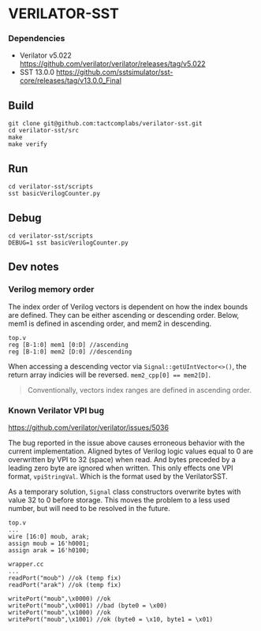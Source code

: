 # VERILATOR-SST

### Dependencies

- Verilator v5.022 https://github.com/verilator/verilator/releases/tag/v5.022
- SST 13.0.0 https://github.com/sstsimulator/sst-core/releases/tag/v13.0.0_Final

## Build
```
git clone git@github.com:tactcomplabs/verilator-sst.git
cd verilator-sst/src
make
make verify
```

## Run
```
cd verilator-sst/scripts
sst basicVerilogCounter.py
```

## Debug
```
cd verilator-sst/scripts
DEBUG=1 sst basicVerilogCounter.py
```

## Dev notes

### Verilog memory order

The index order of Verilog vectors is dependent on how the index bounds are defined. They can be either ascending or descending order. Below, mem1 is defined in ascending order, and mem2 in descending. 

```
top.v
reg [B-1:0] mem1 [0:D] //ascending
reg [B-1:0] mem2 [D:0] //descending
```

When accessing a descending vector via `Signal::getUIntVector<>()`, the return array indicies will be reversed. `mem2_cpp[0] == mem2[D]`. 

> Conventionally, vectors index ranges are defined in ascending order.

### Known Verilator VPI bug

https://github.com/verilator/verilator/issues/5036

The bug reported in the issue above causes erroneous behavior with the current implementation. Aligned bytes of Verilog logic values equal to 0 are overwritten by VPI to 32 (space) when read. And bytes preceded by a leading zero byte are ignored when written. This only effects one VPI format, `vpiStringVal`. Which is the format used by the VerilatorSST. 

As a temporary solution, `Signal` class constructors overwrite bytes with value 32 to 0 before storage. This moves the problem to a less used number, but will need to be resolved in the future. 

```
top.v
...
wire [16:0] moub, arak;
assign moub = 16'h0001;
assign arak = 16'h0100;
```
```
wrapper.cc
...
readPort("moub") //ok (temp fix)
readPort("arak") //ok (temp fix)

writePort("moub",\x0000) //ok
writePort("moub",\x0001) //bad (byte0 = \x00)
writePort("moub",\x1000) //ok
writePort("moub",\x1001) //ok (byte0 = \x10, byte1 = \x01)
```

